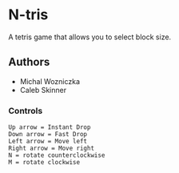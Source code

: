 # N-tris

A tetris game that allows you to select block size.

## Authors


* Michal Wozniczka
* Caleb Skinner

### Controls
```
Up arrow = Instant Drop
Down arrow = Fast Drop
Left arrow = Move left
Right arrow = Move right
N = rotate counterclockwise
M = rotate clockwise
```

